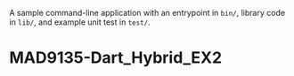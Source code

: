 A sample command-line application with an entrypoint in `bin/`, library code
in `lib/`, and example unit test in `test/`.
# MAD9135-Dart_Hybrid_EX2
